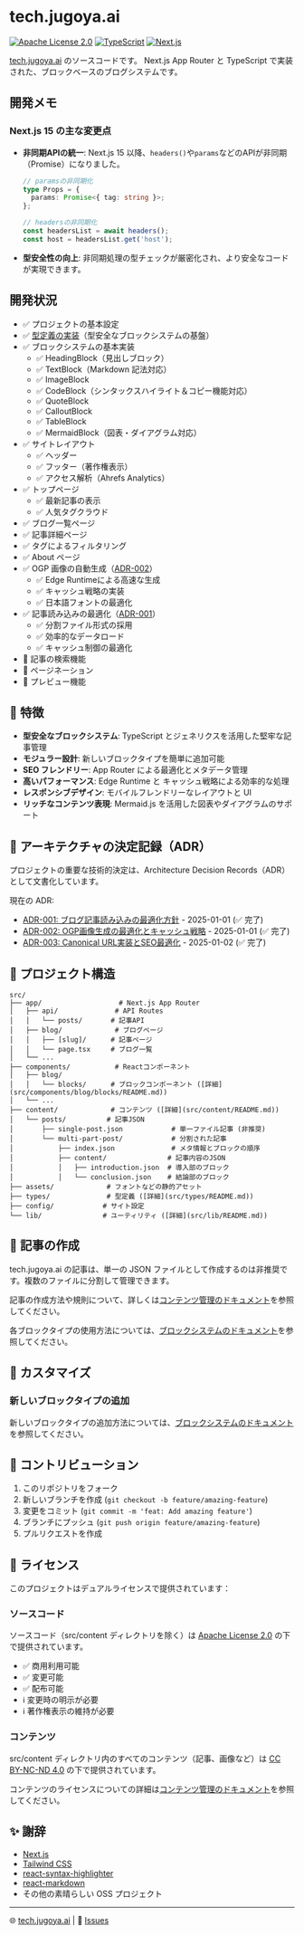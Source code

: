 # tech.jugoya.ai

[![Apache License 2.0](https://img.shields.io/badge/License-Apache%202.0-blue.svg)](https://opensource.org/licenses/Apache-2.0)
[![TypeScript](https://img.shields.io/badge/TypeScript-5.0-blue)](https://www.typescriptlang.org/)
[![Next.js](https://img.shields.io/badge/Next.js-15.1-black)](https://nextjs.org/)

[tech.jugoya.ai](https://tech.jugoya.ai) のソースコードです。
Next.js App Router と TypeScript で実装された、ブロックベースのブログシステムです。

## 開発メモ

### Next.js 15 の主な変更点

- **非同期APIの統一**: Next.js 15 以降、`headers()`や`params`などのAPIが非同期（Promise）になりました。

  ```typescript
  // paramsの非同期化
  type Props = {
    params: Promise<{ tag: string }>;
  };

  // headersの非同期化
  const headersList = await headers();
  const host = headersList.get('host');
  ```

- **型安全性の向上**: 非同期処理の型チェックが厳密化され、より安全なコードが実現できます。

## 開発状況

- ✅ プロジェクトの基本設定
- ✅ [型定義の実装](src/types/README.md)（型安全なブロックシステムの基盤）
- ✅ ブロックシステムの基本実装
  - ✅ HeadingBlock（見出しブロック）
  - ✅ TextBlock（Markdown 記法対応）
  - ✅ ImageBlock
  - ✅ CodeBlock（シンタックスハイライト＆コピー機能対応）
  - ✅ QuoteBlock
  - ✅ CalloutBlock
  - ✅ TableBlock
  - ✅ MermaidBlock（図表・ダイアグラム対応）
- ✅ サイトレイアウト
  - ✅ ヘッダー
  - ✅ フッター（著作権表示）
  - ✅ アクセス解析（Ahrefs Analytics）
- ✅ トップページ
  - ✅ 最新記事の表示
  - ✅ 人気タグクラウド
- ✅ ブログ一覧ページ
- ✅ 記事詳細ページ
- ✅ タグによるフィルタリング
- ✅ About ページ
- ✅ OGP 画像の自動生成（[ADR-002](docs/adr/002-ogp-image-generation-optimization.md)）
  - ✅ Edge Runtimeによる高速な生成
  - ✅ キャッシュ戦略の実装
  - ✅ 日本語フォントの最適化
- ✅ 記事読み込みの最適化（[ADR-001](docs/adr/001-blog-content-loading-optimization.md)）
  - ✅ 分割ファイル形式の採用
  - ✅ 効率的なデータロード
  - ✅ キャッシュ制御の最適化
- 🚧 記事の検索機能
- 🚧 ページネーション
- 🚧 プレビュー機能

## 🌟 特徴

- **型安全なブロックシステム**: TypeScript とジェネリクスを活用した堅牢な記事管理
- **モジュラー設計**: 新しいブロックタイプを簡単に追加可能
- **SEO フレンドリー**: App Router による最適化とメタデータ管理
- **高いパフォーマンス**: Edge Runtime と キャッシュ戦略による効率的な処理
- **レスポンシブデザイン**: モバイルフレンドリーなレイアウトと UI
- **リッチなコンテンツ表現**: Mermaid.js を活用した図表やダイアグラムのサポート

## 📜 アーキテクチャの決定記録（ADR）

プロジェクトの重要な技術的決定は、Architecture Decision Records（ADR）として文書化しています。

現在の ADR:

- [ADR-001: ブログ記事読み込みの最適化方針](docs/adr/001-blog-content-loading-optimization.md) - 2025-01-01 (✅ 完了)
- [ADR-002: OGP画像生成の最適化とキャッシュ戦略](docs/adr/002-ogp-image-generation-optimization.md) - 2025-01-01 (✅ 完了)
- [ADR-003: Canonical URL実装とSEO最適化](docs/adr/003-canonical-url-implementation.md) - 2025-01-02 (✅ 完了)

## 📂 プロジェクト構造

```
src/
├── app/                   # Next.js App Router
│   ├── api/              # API Routes
│   │   └── posts/       # 記事API
│   ├── blog/             # ブログページ
│   │   ├── [slug]/      # 記事ページ
│   │   └── page.tsx     # ブログ一覧
│   └── ...
├── components/           # Reactコンポーネント
│   ├── blog/
│   │   └── blocks/      # ブロックコンポーネント ([詳細](src/components/blog/blocks/README.md))
│   └── ...
├── content/             # コンテンツ ([詳細](src/content/README.md))
│   └── posts/          # 記事JSON
│       ├── single-post.json            # 単一ファイル記事 (非推奨)
│       └── multi-part-post/            # 分割された記事
│           ├── index.json              # メタ情報とブロックの順序
│           ├── content/               # 記事内容のJSON
│           │   ├── introduction.json  # 導入部のブロック
│           │   └── conclusion.json    # 結論部のブロック
├── assets/             # フォントなどの静的アセット
├── types/              # 型定義 ([詳細](src/types/README.md))
├── config/            # サイト設定
└── lib/               # ユーティリティ ([詳細](src/lib/README.md))
```

## 📝 記事の作成

tech.jugoya.ai の記事は、単一の JSON ファイルとして作成するのは非推奨です。複数のファイルに分割して管理できます。

記事の作成方法や規則について、詳しくは[コンテンツ管理のドキュメント](src/content/README.md)を参照してください。

各ブロックタイプの使用方法については、[ブロックシステムのドキュメント](src/components/blog/blocks/README.md)を参照してください。

## 🧩 カスタマイズ

### 新しいブロックタイプの追加

新しいブロックタイプの追加方法については、[ブロックシステムのドキュメント](src/components/blog/blocks/README.md#新しいブロックタイプの追加方法)を参照してください。

## 🤝 コントリビューション

1. このリポジトリをフォーク
2. 新しいブランチを作成 (`git checkout -b feature/amazing-feature`)
3. 変更をコミット (`git commit -m 'feat: Add amazing feature'`)
4. ブランチにプッシュ (`git push origin feature/amazing-feature`)
5. プルリクエストを作成

## 📜 ライセンス

このプロジェクトはデュアルライセンスで提供されています：

### ソースコード

ソースコード（src/content ディレクトリを除く）は [Apache License 2.0](LICENSE) の下で提供されています。

- ✅ 商用利用可能
- ✅ 変更可能
- ✅ 配布可能
- ℹ️ 変更時の明示が必要
- ℹ️ 著作権表示の維持が必要

### コンテンツ

src/content ディレクトリ内のすべてのコンテンツ（記事、画像など）は [CC BY-NC-ND 4.0](https://creativecommons.org/licenses/by-nc-nd/4.0/) の下で提供されています。

コンテンツのライセンスについての詳細は[コンテンツ管理のドキュメント](src/content/README.md#ライセンス)を参照してください。

## ✨ 謝辞

- [Next.js](https://nextjs.org/)
- [Tailwind CSS](https://tailwindcss.com/)
- [react-syntax-highlighter](https://github.com/react-syntax-highlighter/react-syntax-highlighter)
- [react-markdown](https://github.com/remarkjs/react-markdown)
- その他の素晴らしい OSS プロジェクト

---

🌐 [tech.jugoya.ai](https://tech.jugoya.ai) | 📧 [Issues](https://github.com/yonaka15/tech-jugoya-ai/issues)